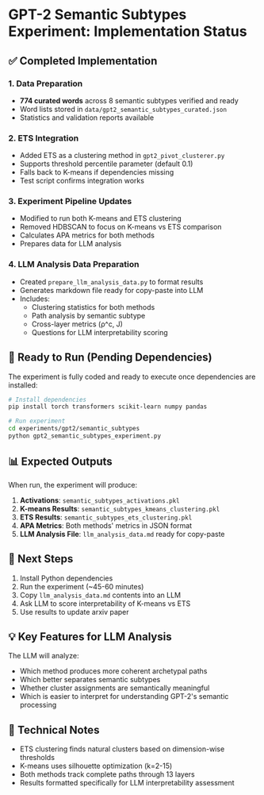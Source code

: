 # GPT-2 Semantic Subtypes Experiment: Implementation Status

## ✅ Completed Implementation

### 1. Data Preparation
- **774 curated words** across 8 semantic subtypes verified and ready
- Word lists stored in `data/gpt2_semantic_subtypes_curated.json`
- Statistics and validation reports available

### 2. ETS Integration
- Added ETS as a clustering method in `gpt2_pivot_clusterer.py`
- Supports threshold percentile parameter (default 0.1)
- Falls back to K-means if dependencies missing
- Test script confirms integration works

### 3. Experiment Pipeline Updates
- Modified to run both K-means and ETS clustering
- Removed HDBSCAN to focus on K-means vs ETS comparison
- Calculates APA metrics for both methods
- Prepares data for LLM analysis

### 4. LLM Analysis Data Preparation
- Created `prepare_llm_analysis_data.py` to format results
- Generates markdown file ready for copy-paste into LLM
- Includes:
  - Clustering statistics for both methods
  - Path analysis by semantic subtype
  - Cross-layer metrics (ρ^c, J)
  - Questions for LLM interpretability scoring

## 🔄 Ready to Run (Pending Dependencies)

The experiment is fully coded and ready to execute once dependencies are installed:

```bash
# Install dependencies
pip install torch transformers scikit-learn numpy pandas

# Run experiment
cd experiments/gpt2/semantic_subtypes
python gpt2_semantic_subtypes_experiment.py
```

## 📊 Expected Outputs

When run, the experiment will produce:

1. **Activations**: `semantic_subtypes_activations.pkl`
2. **K-means Results**: `semantic_subtypes_kmeans_clustering.pkl`
3. **ETS Results**: `semantic_subtypes_ets_clustering.pkl`
4. **APA Metrics**: Both methods' metrics in JSON format
5. **LLM Analysis File**: `llm_analysis_data.md` ready for copy-paste

## 🎯 Next Steps

1. Install Python dependencies
2. Run the experiment (~45-60 minutes)
3. Copy `llm_analysis_data.md` contents into an LLM
4. Ask LLM to score interpretability of K-means vs ETS
5. Use results to update arxiv paper

## 💡 Key Features for LLM Analysis

The LLM will analyze:
- Which method produces more coherent archetypal paths
- Which better separates semantic subtypes
- Whether cluster assignments are semantically meaningful
- Which is easier to interpret for understanding GPT-2's semantic processing

## 🔧 Technical Notes

- ETS clustering finds natural clusters based on dimension-wise thresholds
- K-means uses silhouette optimization (k=2-15)
- Both methods track complete paths through 13 layers
- Results formatted specifically for LLM interpretability assessment